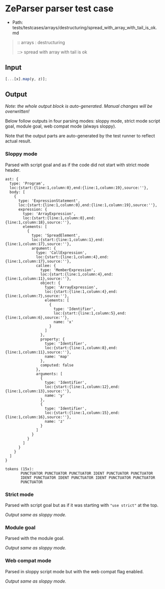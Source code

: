 # ZeParser parser test case

- Path: tests/testcases/arrays/destructuring/spread_with_array_with_tail_is_ok.md

> :: arrays : destructuring
>
> ::> spread with array with tail is ok

## Input

`````js
[...[x].map(y, z)];
`````

## Output

_Note: the whole output block is auto-generated. Manual changes will be overwritten!_

Below follow outputs in four parsing modes: sloppy mode, strict mode script goal, module goal, web compat mode (always sloppy).

Note that the output parts are auto-generated by the test runner to reflect actual result.

### Sloppy mode

Parsed with script goal and as if the code did not start with strict mode header.

`````
ast: {
  type: 'Program',
  loc:{start:{line:1,column:0},end:{line:1,column:19},source:''},
  body: [
    {
      type: 'ExpressionStatement',
      loc:{start:{line:1,column:0},end:{line:1,column:19},source:''},
      expression: {
        type: 'ArrayExpression',
        loc:{start:{line:1,column:0},end:{line:1,column:18},source:''},
        elements: [
          {
            type: 'SpreadElement',
            loc:{start:{line:1,column:1},end:{line:1,column:17},source:''},
            argument: {
              type: 'CallExpression',
              loc:{start:{line:1,column:4},end:{line:1,column:17},source:''},
              callee: {
                type: 'MemberExpression',
                loc:{start:{line:1,column:4},end:{line:1,column:11},source:''},
                object: {
                  type: 'ArrayExpression',
                  loc:{start:{line:1,column:4},end:{line:1,column:7},source:''},
                  elements: [
                    {
                      type: 'Identifier',
                      loc:{start:{line:1,column:5},end:{line:1,column:6},source:''},
                      name: 'x'
                    }
                  ]
                },
                property: {
                  type: 'Identifier',
                  loc:{start:{line:1,column:8},end:{line:1,column:11},source:''},
                  name: 'map'
                },
                computed: false
              },
              arguments: [
                {
                  type: 'Identifier',
                  loc:{start:{line:1,column:12},end:{line:1,column:13},source:''},
                  name: 'y'
                },
                {
                  type: 'Identifier',
                  loc:{start:{line:1,column:15},end:{line:1,column:16},source:''},
                  name: 'z'
                }
              ]
            }
          }
        ]
      }
    }
  ]
}

tokens (15x):
       PUNCTUATOR PUNCTUATOR PUNCTUATOR IDENT PUNCTUATOR PUNCTUATOR
       IDENT PUNCTUATOR IDENT PUNCTUATOR IDENT PUNCTUATOR PUNCTUATOR
       PUNCTUATOR
`````

### Strict mode

Parsed with script goal but as if it was starting with `"use strict"` at the top.

_Output same as sloppy mode._

### Module goal

Parsed with the module goal.

_Output same as sloppy mode._

### Web compat mode

Parsed in sloppy script mode but with the web compat flag enabled.

_Output same as sloppy mode._
